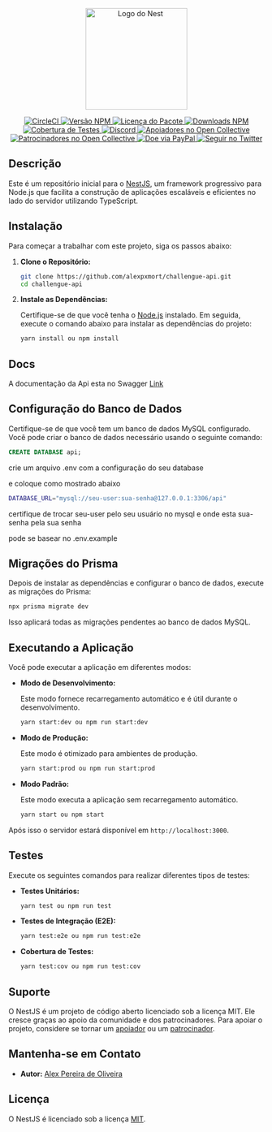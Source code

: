 <p align="center">
  <a href="http://nestjs.com/" target="_blank">
    <img src="https://nestjs.com/img/logo-small.svg" width="200" alt="Logo do Nest" />
  </a>
</p>

<p align="center">
  <a href="https://circleci.com/gh/nestjs/nest" target="_blank">
    <img src="https://img.shields.io/circleci/build/github/nestjs/nest/master" alt="CircleCI" />
  </a>
  <a href="https://www.npmjs.com/package/@nestjs/core" target="_blank">
    <img src="https://img.shields.io/npm/v/@nestjs/core.svg" alt="Versão NPM" />
  </a>
  <a href="https://www.npmjs.com/package/@nestjs/core" target="_blank">
    <img src="https://img.shields.io/npm/l/@nestjs/core.svg" alt="Licença do Pacote" />
  </a>
  <a href="https://www.npmjs.com/package/@nestjs/common" target="_blank">
    <img src="https://img.shields.io/npm/dm/@nestjs/common.svg" alt="Downloads NPM" />
  </a>
  <a href="https://coveralls.io/github/nestjs/nest?branch=master" target="_blank">
    <img src="https://coveralls.io/repos/github/nestjs/nest/badge.svg?branch=master" alt="Cobertura de Testes" />
  </a>
  <a href="https://discord.gg/G7Qnnhy" target="_blank">
    <img src="https://img.shields.io/badge/discord-online-brightgreen.svg" alt="Discord" />
  </a>
  <a href="https://opencollective.com/nest#backer" target="_blank">
    <img src="https://opencollective.com/nest/backers/badge.svg" alt="Apoiadores no Open Collective" />
  </a>
  <a href="https://opencollective.com/nest#sponsor" target="_blank">
    <img src="https://opencollective.com/nest/sponsors/badge.svg" alt="Patrocinadores no Open Collective" />
  </a>
  <a href="https://paypal.me/kamilmysliwiec" target="_blank">
    <img src="https://img.shields.io/badge/Donate-PayPal-ff3f59.svg" alt="Doe via PayPal" />
  </a>
  <a href="https://twitter.com/nestframework" target="_blank">
    <img src="https://img.shields.io/twitter/follow/nestframework.svg?style=social&label=Seguir" alt="Seguir no Twitter" />
  </a>
</p>

## Descrição

Este é um repositório inicial para o [NestJS](https://github.com/nestjs/nest), um framework progressivo para Node.js que facilita a construção de aplicações escaláveis e eficientes no lado do servidor utilizando TypeScript.

## Instalação

Para começar a trabalhar com este projeto, siga os passos abaixo:

1. **Clone o Repositório:**

   ```bash
   git clone https://github.com/alexpxmort/challengue-api.git
   cd challengue-api
   ```

2. **Instale as Dependências:**

   Certifique-se de que você tenha o [Node.js](https://nodejs.org) instalado. Em seguida, execute o comando abaixo para instalar as dependências do projeto:

   ```bash
   yarn install ou npm install
   ```

## Docs

A documentação da Api esta no Swagger [Link](http://localhost:3000/api-docs)

## Configuração do Banco de Dados

Certifique-se de que você tem um banco de dados MySQL configurado. Você pode criar o banco de dados necessário usando o seguinte comando:

```sql
CREATE DATABASE api;
```

crie um arquivo .env com a configuração do seu database

e coloque como mostrado abaixo

```bash
DATABASE_URL="mysql://seu-user:sua-senha@127.0.0.1:3306/api"
```

certifique de trocar seu-user pelo seu usuário no mysql e onde esta sua-senha
pela sua senha

pode se basear no .env.example

## Migrações do Prisma

Depois de instalar as dependências e configurar o banco de dados, execute as migrações do Prisma:

```bash
npx prisma migrate dev
```

Isso aplicará todas as migrações pendentes ao banco de dados MySQL.

## Executando a Aplicação

Você pode executar a aplicação em diferentes modos:

- **Modo de Desenvolvimento:**

  Este modo fornece recarregamento automático e é útil durante o desenvolvimento.

  ```bash
  yarn start:dev ou npm run start:dev
  ```

- **Modo de Produção:**

  Este modo é otimizado para ambientes de produção.

  ```bash
  yarn start:prod ou npm run start:prod
  ```

- **Modo Padrão:**

  Este modo executa a aplicação sem recarregamento automático.

  ```bash
  yarn start ou npm start
  ```

Após isso o servidor estará disponível em `http://localhost:3000`.

## Testes

Execute os seguintes comandos para realizar diferentes tipos de testes:

- **Testes Unitários:**

  ```bash
  yarn test ou npm run test
  ```

- **Testes de Integração (E2E):**

  ```bash
  yarn test:e2e ou npm run test:e2e
  ```

- **Cobertura de Testes:**

  ```bash
  yarn test:cov ou npm run test:cov
  ```

## Suporte

O NestJS é um projeto de código aberto licenciado sob a licença MIT. Ele cresce graças ao apoio da comunidade e dos patrocinadores. Para apoiar o projeto, considere se tornar um [apoiador](https://opencollective.com/nest#backer) ou um [patrocinador](https://opencollective.com/nest#sponsor).

## Mantenha-se em Contato

- **Autor:** [Alex Pereira de Oliveira](https://www.linkedin.com/in/alex-pereira-de-oliveira-628245160/)

## Licença

O NestJS é licenciado sob a licença [MIT](LICENSE).
